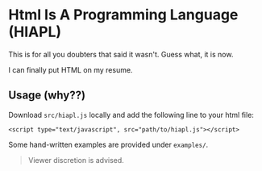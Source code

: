 # Html Is A Programming Language (HIAPL)

This is for all you doubters that said it wasn't. Guess what, it is now.

I can finally put HTML on my resume.


## Usage (why??)
Download `src/hiapl.js` locally and add the following line to your html file:
```
<script type="text/javascript", src="path/to/hiapl.js"></script>
``` 

Some hand-written examples are provided under `examples/`.
> Viewer discretion is advised.




